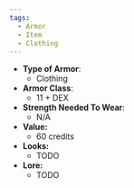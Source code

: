 ```yaml
---
tags:
  - Armor
  - Item
  - Clothing
---
```

- __Type of Armor__:
	* Clothing
- __Armor Class__:
	* 11 + DEX
- __Strength Needed To Wear__:
	* N/A
- **Value:**
	- 60 credits
- **Looks:**
	- TODO
- **Lore:**
	- TODO

